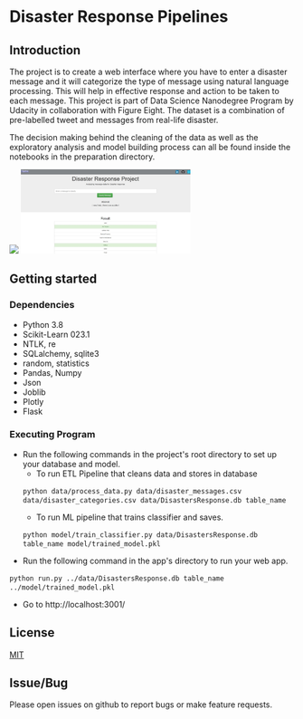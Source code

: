 # Disaster Response Pipelines

## Introduction
The project is to create a web interface where you have to enter a disaster message and it will categorize the type of message using natural language processing. This will help in effective response and action to be taken to each message. This project is part of Data Science Nanodegree Program by Udacity in collaboration with Figure Eight. The dataset is a combination of pre-labelled tweet and messages from real-life disaster.

The decision making behind the cleaning of the data as well as the exploratory analysis and model building process can all be found inside the notebooks in the preparation directory.

<img src="github.com/Rpinto02/DisasterResponsePipelines/blob/master/app/templates/assets/main_page.jpg" width="300"/> <img src="https://github.com/Rpinto02/DisasterResponsePipelines/blob/master/app/templates/assets/Classifier_page.jpg" width="300"/>


## Getting started

### Dependencies

* Python 3.8
* Scikit-Learn 023.1
* NTLK, re
* SQLalchemy, sqlite3
* random, statistics
* Pandas, Numpy
* Json
* Joblib
* Plotly
* Flask


### Executing Program

* Run the following commands in the project's root directory to set up your database and model.
  * To run ETL Pipeline that cleans data and stores in database
  ```
  python data/process_data.py data/disaster_messages.csv data/disaster_categories.csv data/DisastersResponse.db table_name
  ```
  * To run ML pipeline that trains classifier and saves.
  ```
  python model/train_classifier.py data/DisastersResponse.db table_name model/trained_model.pkl
  ```
* Run the following command in the app's directory to run your web app.
```
python run.py ../data/DisastersResponse.db table_name ../model/trained_model.pkl
```
* Go to http://localhost:3001/


## License
[MIT](https://opensource.org/licenses/MIT)

## Issue/Bug

Please open issues on github to report bugs or make feature requests.
